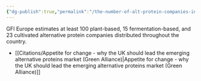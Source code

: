 ```yaml
---
{"dg-publish":true,"permalink":"/the-number-of-alt-protein-companies-in-the-uk/","tags":["#cultivated_meat","#alternative_proteins","#precision_fermentation","#uk"],"created":"2025-10-23T17:42:43.053+01:00","updated":"2025-10-23T18:06:08.656+01:00"}
---
```


GFI Europe estimates at least 100 plant-based, 15 fermentation-based, and 23 cultivated alternative protein companies distributed throughout the country.

- [[Citations/Appetite for change - why the UK should lead the emerging alternative proteins market (Green Alliance)\|Appetite for change - why the UK should lead the emerging alternative proteins market (Green Alliance)]]